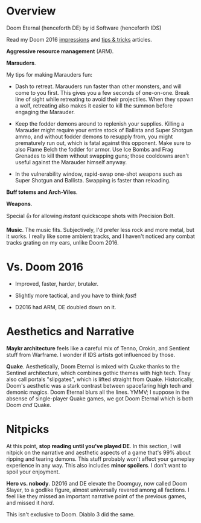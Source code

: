 # Overview

Doom Eternal (henceforth DE) by id Software (henceforth IDS)

Read my Doom 2016 [impressions]() and [tips & tricks]() articles.

**Aggressive resource management** (ARM).

**Marauders**.

My tips for making Marauders fun:

* Dash to retreat. Marauders run faster than other monsters, and will come to you first. This gives you a few seconds of one-on-one. Break line of sight while retreating to avoid their projectiles. When they spawn a wolf, retreating also makes it easier to kill the summon before engaging the Marauder.

* Keep the fodder demons around to replenish your supplies. Killing a Marauder might require your entire stock of Ballista and Super Shotgun ammo, and without fodder demons to resupply from, you might prematurely run out, which is fatal against this opponent. Make sure to also Flame Belch the fodder for armor. Use Ice Bombs and Frag Grenades to kill them without swapping guns; those cooldowns aren't useful against the Marauder himself anyway.

* In the vulnerability window, rapid-swap one-shot weapons such as Super Shotgun and Ballista. Swapping is faster than reloading.

**Buff totems and Arch-Viles**.

**Weapons**.

Special 👍 for allowing _instant_ quickscope shots with Precision Bolt.

**Music**. The music fits. Subjectively, I'd prefer less rock and more metal, but it works. I really like some ambient tracks, and I haven't noticed any combat tracks grating on my ears, unlike Doom 2016.

# Vs. Doom 2016

* Improved, faster, harder, brutaler.

* Slightly more tactical, and you have to think _fast_!

* D2016 had ARM, DE doubled down on it.

# Aesthetics and Narrative

**Maykr architecture** feels like a careful mix of Tenno, Orokin, and Sentient stuff from Warframe. I wonder if IDS artists got influenced by those.

**Quake**. Aesthetically, Doom Eternal is mixed with Quake thanks to the Sentinel architecture, which combines gothic themes with high tech. They also call portals "slipgates", which is lifted straight from Quake. Historically, Doom's aesthetic was a stark contrast between spacefaring high tech and demonic magics. Doom Eternal blurs all the lines. YMMV; I suppose in the absense of single-player Quake games, we got Doom Eternal which is both Doom _and_ Quake.

# Nitpicks

At this point, **stop reading until you've played DE**. In this section, I will nitpick on the narrative and aesthetic aspects of a game that's 99% about ripping and tearing demons. This stuff probably won't affect your gameplay experience in any way. This also includes **minor spoilers**. I don't want to spoil your enjoyment.

**Hero vs. nobody**. D2016 and DE elevate the Doomguy, now called Doom Slayer, to a godlike figure, almost universally revered among all factions. I feel like they missed an important narrative point of the previous games, and missed it _hard_.

This isn't exclusive to Doom. Diablo 3 did the same.
